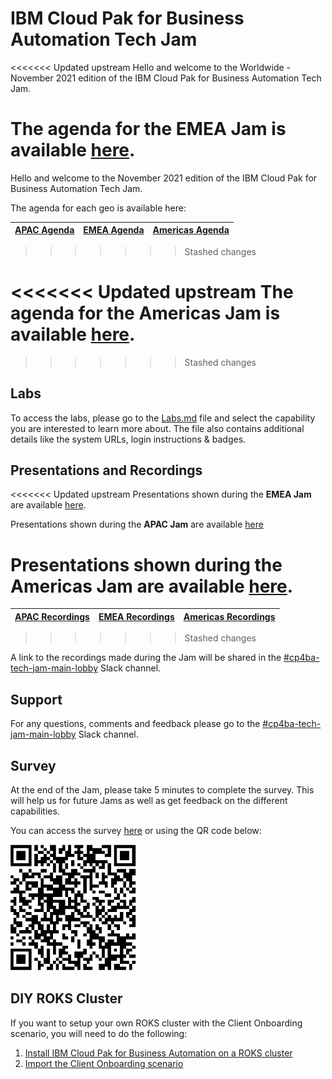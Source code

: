 # IBM Cloud Pak for Business Automation Tech Jam

<<<<<<< Updated upstream
Hello and welcome to the Worldwide - November 2021 edition of the IBM Cloud Pak for Business Automation Tech Jam. 

The agenda for the **EMEA Jam** is available [here](https://github.com/IBM/cp4ba-tech-jam/blob/main/Presentations%20%26%20Recordings/EMEA/November%202021/%5BCP4BA%20Tech%20Jam%202021.11.16%5D%20EMEA%20Agenda.pdf).
=======
Hello and welcome to the November 2021 edition of the IBM Cloud Pak for Business Automation Tech Jam.

The agenda for each geo is available here:

| [APAC Agenda](/Presentations%20%26%20Recordings/APAC/November%202021/%5BCP4BA%20Tech%20Jam%202021.11.16%5D%20APAC%20Agenda.pdf) | [EMEA Agenda](Presentations%20%26%20Recordings/EMEA/November%202021/%5BCP4BA%20Tech%20Jam%202021.11.16%5D%20EMEA%20Agenda.pdf) | [Americas Agenda](/Presentations%20%26%20Recordings/Americas/November%202021/%5BCP4BA%20Tech%20Jam%202021.11.16%5D%20Americas%20Agenda.pdf) |
| ------------------------------------------------------------ | ------------------------------------------------------------ | ------------------------------------------------------------ |
>>>>>>> Stashed changes


<<<<<<< Updated upstream
The agenda for the **Americas Jam** is available [here](https://github.com/IBM/cp4ba-tech-jam/blob/main/Presentations%20%26%20Recordings/Americas/November%202021/%5BCP4BA%20Tech%20Jam%202021.11.16%5D%20Americas%20Agenda.pdf).
=======
>>>>>>> Stashed changes

## Labs

To access the labs, please go to the [Labs.md](/Labs.md) file and select the capability you are interested to learn more about. The file also contains additional details like the system URLs, login instructions & badges.

## Presentations and Recordings

<<<<<<< Updated upstream
Presentations shown during the **EMEA Jam** are available [here](https://github.com/IBM/cp4ba-tech-jam/tree/main/Presentations%20%26%20Recordings/EMEA/November%202021). 

Presentations shown during the **APAC Jam** are available [here](https://github.com/IBM/cp4ba-tech-jam/tree/main/Presentations%20%26%20Recordings/APAC/November%202021)

Presentations shown during the **Americas Jam** are available [here](https://github.com/IBM/cp4ba-tech-jam/blob/main/Presentations%20%26%20Recordings/Americas/November%202021). 
=======
| [APAC Recordings](Presentations%20%26%20Recordings/APAC/November%202021) | [EMEA Recordings](/Presentations%20%26%20Recordings/EMEA/November%202021) | [Americas Recordings](Presentations%20%26%20Recordings/Americas/November%202021) |
| ------------------------------------------------------------ | ------------------------------------------------------------ | ------------------------------------------------------------ |
>>>>>>> Stashed changes

A link to the recordings made during the Jam will be shared in the [#cp4ba-tech-jam-main-lobby](https://ibm-cloudpak-partners.slack.com/archives/C02LMFX8XHA) Slack channel.

## Support

For any questions, comments and feedback please go to the [#cp4ba-tech-jam-main-lobby](https://ibm-cloudpak-partners.slack.com/archives/C02LMFX8XHA) Slack channel.

## Survey

At the end of the Jam, please take 5 minutes to complete the survey. This will help us for future Jams as well as get feedback on the different capabilities.

You can access the survey [here](https://www.surveymonkey.com/r/CP4BATechJam2021) or using the QR code below:

![Survey QR Code](survery-qrcode.png)

## DIY ROKS Cluster

If you want to setup your own ROKS cluster with the Client Onboarding scenario, you will need to do the following:

1. [Install IBM Cloud Pak for Business Automation on a ROKS cluster](https://github.com/IBM/cp4ba-rapid-deployment)
2. [Import the Client Onboarding scenario](https://github.com/IBM/cp4ba-client-onboarding-scenario)

